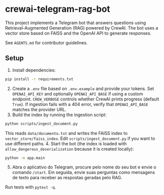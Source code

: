 # crewai-telegram-rag-bot

This project implements a Telegram bot that answers questions using Retrieval-Augmented Generation (RAG) powered by CrewAI. The bot uses a vector store based on FAISS and the OpenAI API to generate responses.

See `AGENTS.md` for contributor guidelines.

## Setup
1. Install dependencies:
```bash
pip install -r requirements.txt
```
2. Create a `.env` file based on `.env.example` and provide your tokens. Set
   `OPENAI_API_KEY` and optionally `OPENAI_API_BASE` if using a custom endpoint.
   `CREW_VERBOSE` controls whether CrewAI prints progress (default `True`). If
   ingestion fails with a 404 error, verify that `OPENAI_API_BASE` matches the
   provider URL.
3. Build the index by running the ingestion script:
```bash
python scripts/ingest_document.py
```
   This reads `data/documento.txt` and writes the FAISS index to
   `vector_store/faiss_index`. Edit `scripts/ingest_document.py` if you
   want to use different paths.
4. Start the bot (the index is loaded with `allow_dangerous_deserialization`
   because it is created locally):
```bash
python -m app.main
```
5. Abra o aplicativo do Telegram, procure pelo nome do seu bot e envie o
   comando `/start`. Em seguida, envie suas perguntas como mensagens de texto
   para receber as respostas geradas pelo RAG.

Run tests with `pytest -q`.
